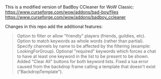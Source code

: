 This is a modified version of BadBoy CCleaner for WoW Classic:
https://www.curseforge.com/wow/addons/bad-boy/files
https://www.curseforge.com/wow/addons/badboy_ccleaner


Changes in this repo add the additional features:
> Option to filter or allow "friendly" players (friends, guildies, etc).
> Option to match keywords as whole words (rather than partial).
> Specify channels by name to be affected by the filtering (example: LookingForGroup).
> Optional "required" keywords which forces a chat to have at least one keyword in the list to be present to be shown.
> Added "Clear All" buttons for both keyword lists.
> Fixed a lua error caused from the backdrop frame calling a template that doesn't exist ("BackdropTemplate").
